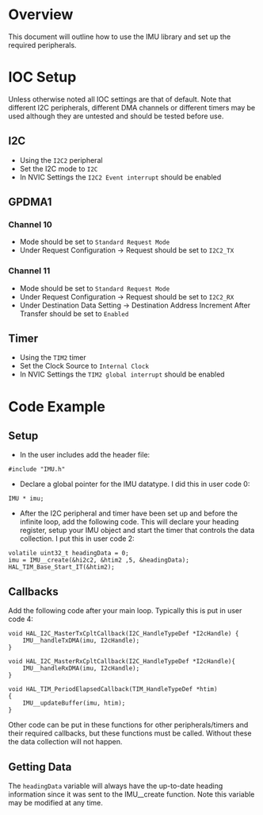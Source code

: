 # Overview
This document will outline how to use the IMU library and set up the required peripherals.

# IOC Setup
Unless otherwise noted all IOC settings are that of default. Note that different I2C peripherals, different DMA channels or different timers may be used although they are untested and should be tested before use.
## I2C
* Using the `I2C2` peripheral
* Set the I2C mode to `I2C`
* In NVIC Settings the `I2C2 Event interrupt` should be enabled
## GPDMA1
### Channel 10
* Mode should be set to `Standard Request Mode`
* Under Request Configuration -> Request should be set to `I2C2_TX`
### Channel 11
* Mode should be set to `Standard Request Mode`
* Under Request Configuration -> Request should be set to `I2C2_RX`
* Under Destination Data Setting -> Destination Address Increment After Transfer should be set to `Enabled`
## Timer
* Using the `TIM2` timer
* Set the Clock Source to `Internal Clock`
* In NVIC Settings the `TIM2 global interrupt` should be enabled

# Code Example
## Setup
* In the user includes add the header file:
```
#include "IMU.h"
```
* Declare a global pointer for the IMU datatype. I did this in user code 0:
```
IMU * imu;
```
* After the I2C peripheral and timer have been set up and before the infinite loop, add the following code. This will declare your heading register, setup your IMU object and start the timer that controls the data collection. I put this in user code 2:
```
volatile uint32_t headingData = 0;
imu = IMU__create(&hi2c2, &htim2 ,5, &headingData);
HAL_TIM_Base_Start_IT(&htim2);
```
## Callbacks
Add the following code after your main loop. Typically this is put in user code 4:
```
void HAL_I2C_MasterTxCpltCallback(I2C_HandleTypeDef *I2cHandle) {
	IMU__handleTxDMA(imu, I2cHandle);
}

void HAL_I2C_MasterRxCpltCallback(I2C_HandleTypeDef *I2cHandle){
	IMU__handleRxDMA(imu, I2cHandle);
}

void HAL_TIM_PeriodElapsedCallback(TIM_HandleTypeDef *htim)
{
	IMU__updateBuffer(imu, htim);
}
```
Other code can be put in these functions for other peripherals/timers and their required callbacks, but these functions must be called. Without these the data collection will not happen.

## Getting Data
The `headingData` variable will always have the up-to-date heading information since it was sent to the IMU__create function. Note this variable may be modified at any time.
